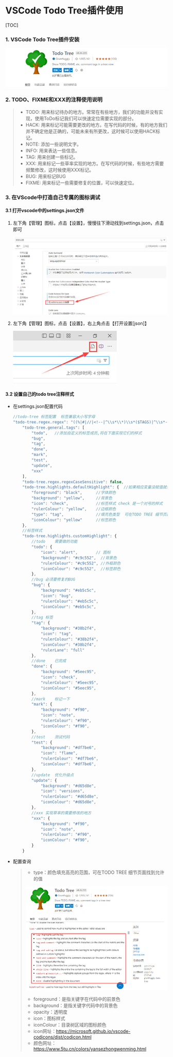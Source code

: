 # VSCode Todo Tree插件使用

[TOC]

### 1. VSCode Todo Tree插件安装 

![](images/112.png)

### 2. TODO、FIXME和XXX的注释使用说明

> - TODO: 用来标记待办的地方。常常在有些地方，我们的功能并没有实现，使用ToDo标记我们可以快速定位需要实现的部分。
> - HACK: 用来标记可能需要更改的地方。在写代码的时候，有的地方我们并不确定他是正确的，可能未来有所更改，这时候可以使用HACK标记。
> - NOTE: 添加一些说明文字。
> - INFO: 用来表达一些信息。
> - TAG: 用来创建一些标记。
> - XXX: 用来标记一些草率实现的地方。在写代码的时候，有些地方需要频繁修改，这时候使用XXX标记。
> - BUG: 用来标记BUG
> - FIXME: 用来标记一些需要修复的位置，可以快速定位。

### 3. 在VScode中打造自己专属的图标调试

#### 3.1 打开vscode中的settings.json文件

1. 左下角【管理】图标，点击【设置】，慢慢往下滑动找到settings.json，点击即可

   ![](images/113.png)

2. 左下角【管理】图标，点击【设置】，右上角点击【打开设置[json]】

   ![](images/114.png)

#### 3.2 设置自己的todo tree注释样式

- 在settings.json配置代码

  ```js
  //todo-tree 标签配置  标签兼容大小写字母
  "todo-tree.regex.regex": "((%|#|//|<!--|^\\s*\\*)\\s*($TAGS)|^\\s*- \\[ \\])", // 匹配大小写
      "todo-tree.general.tags": [ 
          "todo",	//添加自定义的标签成员,将在下面实现它们的样式
          "bug",
          "tag",
          "done",
          "mark",
          "test",
          "update",
          "xxx"
      ],
      "todo-tree.regex.regexCaseSensitive": false,       
      "todo-tree.highlights.defaultHighlight": {  //如果相应变量没赋值就会使用这里的默认值
          "foreground": "black",      //字体颜色
          "background": "yellow",     //背景色
          "icon": "check",            //标签样式 check 是一个对号的样式
          "rulerColour": "yellow",    //边框颜色
          "type": "tag",              //填充色类型  可在TODO TREE 细节页面找到允许的值 
          "iconColour": "yellow"      //标签颜色
      },
      //标签样式
      "todo-tree.highlights.customHighlight": {
          //todo	需要做的功能
          "todo": {
              "icon": "alert",        // 图标 
              "background": "#c9c552",  //背景色
              "rulerColour": "#c9c552", //外框颜色
              "iconColour": "#c9c552",  //标签颜色
          },
          //bug	必须要修复的BUG  
          "bug": {
              "background": "#eb5c5c",
              "icon": "bug",
              "rulerColour": "#eb5c5c",
              "iconColour": "#eb5c5c",
          },  
          //tag	标签
          "tag": {
              "background": "#38b2f4",
              "icon": "tag",
              "rulerColour": "#38b2f4",
              "iconColour": "#38b2f4",
              "rulerLane": "full"
          }, 
          //done	已完成
          "done": {
              "background": "#5eec95",
              "icon": "check",
              "rulerColour": "#5eec95",
              "iconColour": "#5eec95",
          },  
          //mark	标记一下
          "mark": {
              "background": "#f90",
              "icon": "note",
              "rulerColour": "#f90",
              "iconColour": "#f90",
          },  
          //test	测试代码
          "test": {
              "background": "#df7be6",
              "icon": "flame",
              "rulerColour": "#df7be6",
              "iconColour": "#df7be6",
          }, 
          //update	优化升级点
          "update": {
              "background": "#d65d8e",
              "icon": "versions",
              "rulerColour": "#d65d8e",
              "iconColour": "#d65d8e",
          },
          //xxx	实现草率的需要修改的地方
          "xxx": {
              "background": "#f90",
              "icon": "note",
              "rulerColour": "#f90",
              "iconColour": "#f90",
          }
      }
  ```

- 配置查询

  > - type：颜色填充高亮的范围，可在TODO TREE 细节页面找到允许的值
  >
  > ![](images/115.png)
  >
  > - foreground：是指关键字在代码中的前景色
  > - background：是指关键字代码中的背景色
  > - opacity：透明度
  > - icon：图标样式
  > - iconColour：目录树区域的图标颜色
  > - icon网址：https://microsoft.github.io/vscode-codicons/dist/codicon.html
  > - 颜色网址：https://www.5tu.cn/colors/yansezhongwenming.html